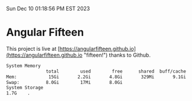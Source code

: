 Sun Dec 10 01:18:56 PM EST 2023

# Angular Fifteen


This project is live at [https://angularfifteen.github.io](https://angularfifteen.github.io "fifteen!") thanks to Github.

```bash
System Memory
               total        used        free      shared  buff/cache   available
Mem:            15Gi       2.2Gi       4.8Gi       329Mi       9.1Gi        13Gi
Swap:          8.0Gi        17Mi       8.0Gi
System Storage
1.7G	.
